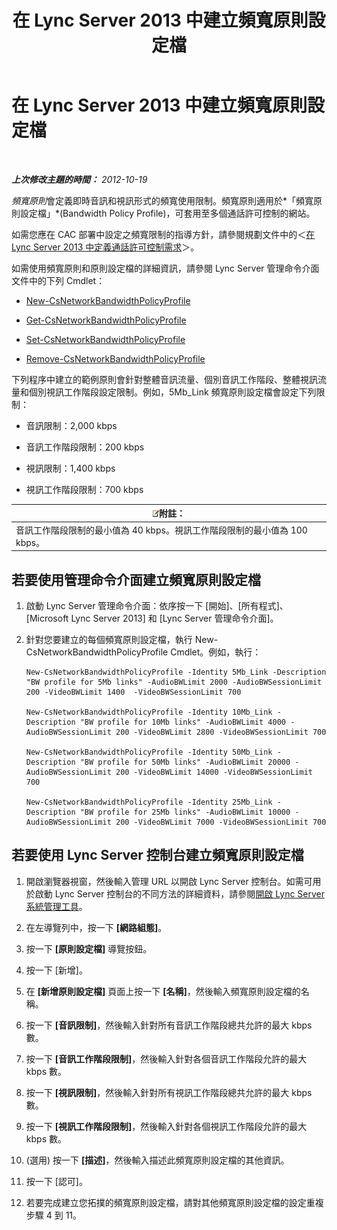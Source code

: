 ﻿---
title: 在 Lync Server 2013 中建立頻寬原則設定檔
TOCTitle: 在 Lync Server 2013 中建立頻寬原則設定檔
ms:assetid: a71881ef-b04a-465e-9abb-0577bfd182f3
ms:mtpsurl: https://technet.microsoft.com/zh-tw/library/Gg412785(v=OCS.15)
ms:contentKeyID: 49291925
ms.date: 08/10/2015
mtps_version: v=OCS.15
ms.translationtype: HT
---

# 在 Lync Server 2013 中建立頻寬原則設定檔

 

_**上次修改主題的時間：** 2012-10-19_

*頻寬原則*會定義即時音訊和視訊形式的頻寬使用限制。頻寬原則適用於*「頻寬原則設定檔」*(Bandwidth Policy Profile)，可套用至多個通話許可控制的網站。

如需您應在 CAC 部署中設定之頻寬限制的指導方針，請參閱規劃文件中的＜[在 Lync Server 2013 中定義通話許可控制需求](lync-server-2013-defining-your-requirements-for-call-admission-control.md)＞。

如需使用頻寬原則和原則設定檔的詳細資訊，請參閱 Lync Server 管理命令介面文件中的下列 Cmdlet：

  - [New-CsNetworkBandwidthPolicyProfile](new-csnetworkbandwidthpolicyprofile.md)

  - [Get-CsNetworkBandwidthPolicyProfile](get-csnetworkbandwidthpolicyprofile.md)

  - [Set-CsNetworkBandwidthPolicyProfile](set-csnetworkbandwidthpolicyprofile.md)

  - [Remove-CsNetworkBandwidthPolicyProfile](remove-csnetworkbandwidthpolicyprofile.md)

下列程序中建立的範例原則會針對整體音訊流量、個別音訊工作階段、整體視訊流量和個別視訊工作階段設定限制。例如，5Mb\_Link 頻寬原則設定檔會設定下列限制：

  - 音訊限制：2,000 kbps

  - 音訊工作階段限制：200 kbps

  - 視訊限制：1,400 kbps

  - 視訊工作階段限制：700 kbps

<table>
<thead>
<tr class="header">
<th><img src="images/Gg398811.note(OCS.15).gif" title="note" alt="note" />附註：</th>
</tr>
</thead>
<tbody>
<tr class="odd">
<td>音訊工作階段限制的最小值為 40 kbps。視訊工作階段限制的最小值為 100 kbps。</td>
</tr>
</tbody>
</table>


## 若要使用管理命令介面建立頻寬原則設定檔

1.  啟動 Lync Server 管理命令介面：依序按一下 \[開始\]、\[所有程式\]、\[Microsoft Lync Server 2013\] 和 \[Lync Server 管理命令介面\]。

2.  針對您要建立的每個頻寬原則設定檔，執行 New-CsNetworkBandwidthPolicyProfile Cmdlet。例如，執行：
    
        New-CsNetworkBandwidthPolicyProfile -Identity 5Mb_Link -Description "BW profile for 5Mb links" -AudioBWLimit 2000 -AudioBWSessionLimit 200 -VideoBWLimit 1400  -VideoBWSessionLimit 700
    
        New-CsNetworkBandwidthPolicyProfile -Identity 10Mb_Link -Description "BW profile for 10Mb links" -AudioBWLimit 4000 -AudioBWSessionLimit 200 -VideoBWLimit 2800 -VideoBWSessionLimit 700
    
        New-CsNetworkBandwidthPolicyProfile -Identity 50Mb_Link -Description "BW profile for 50Mb links" -AudioBWLimit 20000 -AudioBWSessionLimit 200 -VideoBWLimit 14000 -VideoBWSessionLimit 700
    
        New-CsNetworkBandwidthPolicyProfile -Identity 25Mb_Link -Description "BW profile for 25Mb links" -AudioBWLimit 10000 -AudioBWSessionLimit 200 -VideoBWLimit 7000 -VideoBWSessionLimit 700

## 若要使用 Lync Server 控制台建立頻寬原則設定檔

1.  開啟瀏覽器視窗，然後輸入管理 URL 以開啟 Lync Server 控制台。如需可用於啟動 Lync Server 控制台的不同方法的詳細資料，請參閱[開啟 Lync Server 系統管理工具](lync-server-2013-open-lync-server-administrative-tools.md)。

2.  在左導覽列中，按一下 **\[網路組態\]**。

3.  按一下 **\[原則設定檔\]** 導覽按鈕。

4.  按一下 \[新增\]。

5.  在 **\[新增原則設定檔\]** 頁面上按一下 **\[名稱\]**，然後輸入頻寬原則設定檔的名稱。

6.  按一下 **\[音訊限制\]**，然後輸入針對所有音訊工作階段總共允許的最大 kbps 數。

7.  按一下 **\[音訊工作階段限制\]**，然後輸入針對各個音訊工作階段允許的最大 kbps 數。

8.  按一下 **\[視訊限制\]**，然後輸入針對所有視訊工作階段總共允許的最大 kbps 數。

9.  按一下 **\[視訊工作階段限制\]**，然後輸入針對各個視訊工作階段允許的最大 kbps 數。

10. (選用) 按一下 **\[描述\]**，然後輸入描述此頻寬原則設定檔的其他資訊。

11. 按一下 \[認可\]。

12. 若要完成建立您拓撲的頻寬原則設定檔，請對其他頻寬原則設定檔的設定重複步驟 4 到 11。

